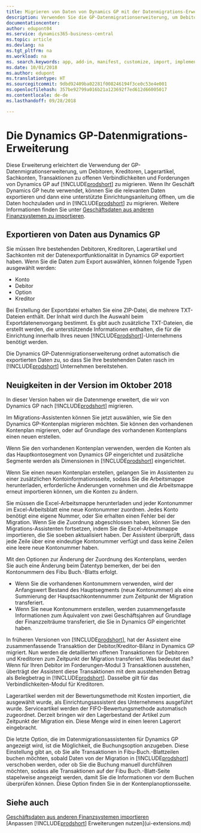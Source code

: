 ```yaml
---
title: Migrieren von Daten von Dynamics GP mit der Datenmigrations-Erweiterung | Microsoft Docs
description: Verwenden Sie die GP-Datenmigrationserweiterung, um Debitoren, Kreditoren, Lagerartikel, Sachkonten, Transaktionen zu offenen Verbindlichkeiten und Forderungen von Dynamics GP auf Business Central zu migrieren.
documentationcenter: 
author: edupont04
ms.service: dynamics365-business-central
ms.topic: article
ms.devlang: na
ms.tgt_pltfrm: na
ms.workload: na
ms. search.keywords: app, add-in, manifest, customize, import, implement
ms.date: 10/01/2018
ms.author: edupont
ms.translationtype: HT
ms.sourcegitcommit: 9dbd92409ba02281f008246194f3ce0c53e4e001
ms.openlocfilehash: 357be92799a016b21a123692f7ed612d66005017
ms.contentlocale: de-de
ms.lasthandoff: 09/28/2018

---
```

# <a name="the-dynamics-gp-data-migration-extension"></a>Die Dynamics GP-Datenmigrations-Erweiterung 
Diese Erweiterung erleichtert die Verwendung der GP-Datenmigrationserweiterung, um Debitoren, Kreditoren, Lagerartikel, Sachkonten, Transaktionen zu offenen Verbindlichkeiten und Forderungen von Dynamics GP auf [!INCLUDE[prodshort](includes/prodshort.md)] zu migrieren. Wenn Ihr Geschäft Dynamics GP heute verwendet, können Sie die relevanten Daten exportieren und dann eine unterstützte Einrichtungsanleitung öffnen, um die Daten hochzuladen und in [!INCLUDE[prodshort](includes/prodshort.md)] zu migrieren. Weitere Informationen finden Sie unter [Geschäftsdaten aus anderen Finanzsystemen zu importieren](across-import-data-configuration-packages.md).

## <a name="exporting-data-from-dynamics-gp"></a>Exportieren von Daten aus Dynamics GP
Sie müssen Ihre bestehenden Debitoren, Kreditoren, Lagerartikel und Sachkonten mit der Datenexportfunktionalität in Dynamics GP exportiert haben. Wenn Sie die Daten zum Export auswählen, können folgende Typen ausgewählt werden:

* Konto  
* Debitor  
* Option  
* Kreditor  

Bei Erstellung der Exportdatei erhalten Sie eine ZIP-Datei, die mehrere TXT-Dateien enthält. Der Inhalt wird durch Ihe Auswahl beim Exportdatenenvorgang bestimmt.  Es gibt auch zusätzliche TXT-Dateien, die erstellt werden, die unterstützende Informationen enthalten, die für die Einrichtung innerhalb Ihres neuen [!INCLUDE[prodshort](includes/prodshort.md)]-Unternehmens benötigt werden.

Die Dynamics GP-Datenmigrationserweiterung ordnet automatisch die exportierten Daten zu, so dass Sie Ihre bestehenden Daten rasch im [!INCLUDE[prodshort](includes/prodshort.md)] Unternehmen bereitstehen.

## <a name="whats-new-in-the-october-2018-release"></a>Neuigkeiten in der Version im Oktober 2018

In dieser Version haben wir die Datenmenge erweitert, die wir von Dynamics GP nach [!INCLUDE[prodshort](includes/prodshort.md)] migrieren.

Im Migrations-Assistenten können Sie jetzt auswählen, wie Sie den Dynamics GP-Kontenplan migrieren möchten. Sie können den vorhandenen Kontenplan migrieren, oder auf Grundlage des vorhandenen Kontenplans einen neuen erstellen.  

Wenn Sie den vorhandenen Kontenplan verwenden, werden die Konten als das Hauptkontosegment von Dynamics GP eingerichtet und zusätzliche Segmente werden als Dimensionen in [!INCLUDE[prodshort](includes/prodshort.md)] eingerichtet.  

Wenn Sie einen neuen Kontenplan erstellen, gelangen Sie im Assistenten zu einer zusätzlichen Kontoinformationsseite, sodass Sie die Arbeitsmappe herunterladen, erforderliche Änderungen vornehmen und die Arbeitsmappe erneut importieren können, um die Konten zu ändern.  

Sie müssen die Excel-Arbeitsmappe herunterladen und jeder Kontonummer im Excel-Arbeitsblatt eine neue Kontonummer zuordnen. Jedes Konto benötigt eine eigene Nummer, oder Sie erhalten einen Fehler bei der Migration. Wenn Sie die Zuordnung abgeschlossen haben, können Sie den Migrations-Assistenten fortsetzen, indem Sie die Excel-Arbeitsmappe importieren, die Sie soeben aktualisiert haben. Der Assistent überprüft, dass jede Zeile über eine eindeutige Kontonummer verfügt und dass keine Zeilen eine leere neue Kontonummer haben.  

Mit den Optionen zur Änderung der Zuordnung des Kontenplans, werden Sie auch eine Änderung beim Datentyp bemerken, der bei den Kontonummern des Fibu Buch.-Blatts erfolgt.  

- Wenn Sie die vorhandenen Kontonummern verwenden, wird der Anfangswert Bestand des Hauptsegments (neue Kontonummer) als eine Summierung der Hauptsachkontennummer zum Zeitpunkt der Migration transferiert.  
- Wenn Sie neue Kontonummern erstellen, werden zusammengefasste Informationen zum Äquivalent von zwei Geschäftsjahren auf Grundlage der Finanzzeiträume transferiert, die Sie in Dynamics GP eingerichtet haben.

In früheren Versionen von [!INCLUDE[prodshort](includes/prodshort.md)], hat der Assistent eine zusammenfassende Transaktion der Debitor/Kreditor-Bilanz in Dynamics GP migriert. Nun werden die detaillierten offenen Transaktionen für Debitoren und Kreditoren zum Zeitpunkt der Migration transferiert. Was bedeutet das? Wenn für Ihren Debitor im Forderungen-Modul 3 Transaktionen ausstehen, überträgt der Assistent diese Transaktionen mit dem ausstehenden Betrag als Belegbetrag in [!INCLUDE[prodshort](includes/prodshort.md)]. Dasselbe gilt für das Verbindlichkeiten-Modul für Kreditoren.  

Lagerartikel werden mit der Bewertungsmethode mit Kosten importiert, die ausgewählt wurde, als Einrichtungsassistent des Unternehmens ausgeführt wurde. Serviceartikel werden der FIFO-Bewertungsmethode automatisch zugeordnet. Derzeit bringen wir den Lagerbestand der Artikel zum Zeitpunkt der Migration ein.  Diese Menge wird in einen leeren Lagerort eingebracht.  

Die letzte Option, die im Datenmigrationsassistenten für Dynamics GP angezeigt wird, ist die Möglichkeit, die Buchungsoption anzugeben. Diese Einstellung gibt an, ob Sie alle Transaktionen in Fibu-Buch.-Blattzeilen buchen möchten, sobald Daten von der Migration in [!INCLUDE[prodshort](includes/prodshort.md)] verschoben werden, oder ob Sie die Buchung manuell durchführen möchten, sodass alle Transaktionen auf der Fibu Buch.-Blatt-Seite stapelweise angezeigt werden, damit Sie die Informationen vor dem Buchen überprüfen können. Diese Option finden Sie in der Kontenplanoptionsseite.


## <a name="see-also"></a>Siehe auch
[Geschäftsdaten aus anderen Finanzsystemen importieren](across-import-data-configuration-packages.md)  
[Anpassen [!INCLUDE[prodshort](includes/prodshort.md)] Erweiterungen nutzen](ui-extensions.md)  

